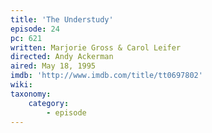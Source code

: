 ```yaml
---
title: 'The Understudy'
episode: 24
pc: 621
written: Marjorie Gross & Carol Leifer
directed: Andy Ackerman
aired: May 18, 1995
imdb: 'http://www.imdb.com/title/tt0697802'
wiki:
taxonomy:
    category:
        - episode
---
```


